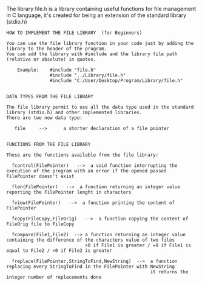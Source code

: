 The library file.h is a library containing useful functions for file management in C language, it's created for being an extension of the standard library (stdio.h)

~~~~~~~~~~~~~~~~~~~~~~~~~~~~~~~~~~~~~~~~~~~~~~~~~~~~~~~~~~~~~~~~~~~~~~~~~~~~~~~~~~~~~~~~~~~~~~~~~~~~~~~~~~~~~~~~~~~~~~~~~~~
HOW TO IMPLEMENT THE FILE LIBRARY  (for Beginners)

You can use the file library function in your code just by adding the library to the header of the program. 
You can add the library with #include and the library file path (relative or absolute) in quotes.

    Example:    #include "file.h"
                #include "../Library/file.h"                  
                #include "C:/User/Desktop/Program/Library/file.h"
           
~~~~~~~~~~~~~~~~~~~~~~~~~~~~~~~~~~~~~~~~~~~~~~~~~~~~~~~~~~~~~~~~~~~~~~~~~~~~~~~~~~~~~~~~~~~~~~~~~~~~~~~~~~~~~~~~~~~~~~~~~~~
~~~~~~~~~~~~~~~~~~~~~~~~~~~~~~~~~~~~~~~~~~~~~~~~~~~~~~~~~~~~~~~~~~~~~~~~~~~~~~~~~~~~~~~~~~~~~~~~~~~~~~~~~~~~~~~~~~~~~~~~~~~
DATA TYPES FROM THE FILE LIBRARY

The file library permit to use all the data type used in the standard library (stdio.h) and other implemented libraries.
There are two new data type:

   file     -->      a shorter declaration of a file pointer
   
~~~~~~~~~~~~~~~~~~~~~~~~~~~~~~~~~~~~~~~~~~~~~~~~~~~~~~~~~~~~~~~~~~~~~~~~~~~~~~~~~~~~~~~~~~~~~~~~~~~~~~~~~~~~~~~~~~~~~~~~~~~   
                
~~~~~~~~~~~~~~~~~~~~~~~~~~~~~~~~~~~~~~~~~~~~~~~~~~~~~~~~~~~~~~~~~~~~~~~~~~~~~~~~~~~~~~~~~~~~~~~~~~~~~~~~~~~~~~~~~~~~~~~~~~~
FUNCTIONS FROM THE FILE LIBRARY

These are the functions available from the file library:

  fcontrol(FilePointer)   -->  a void function interrupting the execution of the program with an error if the opened passed FilePointer doesn't exist
  
  flen(FilePointer)   -->  a function returning an integer value reporting the FilePointer lenght in characters
  
  fview(FilePointer)   -->  a function printing the content of FilePointer
  
  fcopy(FileCopy,FileOrig)   -->  a function copying the content of FileOrig file to FileCopy
  
  fcompare(File1,File2)  --> a function returning an integer value containing the difference of the characters value of two files
                             >0 if File1 is greater / =0 if File1 is equal to File2 / <0 if File2 is greater
                  
  freplace(FilePointer,StringToFind,NewString)  -->  a function replacing every StringToFind in the FilePointer with NewString
                                                     it returns the integer number of replacements done
   
~~~~~~~~~~~~~~~~~~~~~~~~~~~~~~~~~~~~~~~~~~~~~~~~~~~~~~~~~~~~~~~~~~~~~~~~~~~~~~~~~~~~~~~~~~~~~~~~~~~~~~~~~~~~~~~~~~~~~~~~~~~
  
